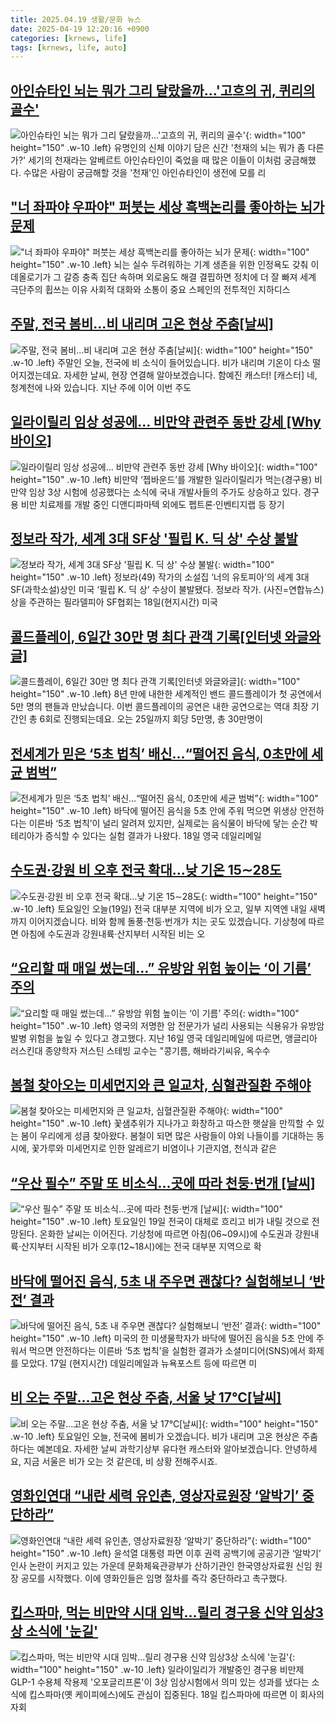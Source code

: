 ```yaml
---
title: 2025.04.19 생활/문화 뉴스
date: 2025-04-19 12:20:16 +0900
categories: [krnews, life]
tags: [krnews, life, auto]
---
```

## [아인슈타인 뇌는 뭐가 그리 달랐을까…'고흐의 귀, 퀴리의 골수'](https://n.news.naver.com/mnews/article/001/0015338022)

![아인슈타인 뇌는 뭐가 그리 달랐을까…'고흐의 귀, 퀴리의 골수'](https://mimgnews.pstatic.net/image/origin/001/2025/04/18/15338022.jpg?type=nf220_150){: width="100" height="150" .w-10 .left}
유명인의 신체 이야기 담은 신간 '천재의 뇌는 뭐가 좀 다른가?' 세기의 천재라는 알베르트 아인슈타인이 죽었을 때 많은 이들이 이처럼 궁금해했다. 수많은 사람이 궁금해할 것을 '천재'인 아인슈타인이 생전에 모를 리

## ["너 좌파야 우파야" 퍼붓는 세상 흑백논리를 좋아하는 뇌가 문제](https://n.news.naver.com/mnews/article/009/0005478742)

!["너 좌파야 우파야" 퍼붓는 세상 흑백논리를 좋아하는 뇌가 문제](https://mimgnews.pstatic.net/image/origin/009/2025/04/18/5478742.jpg?type=nf220_150){: width="100" height="150" .w-10 .left}
뇌는 실수 두려워하는 기계 생존을 위한 인정욕도 갖춰 이데올로기가 그 갈증 충족 집단 속하며 외로움도 해결 결핍하면 정치에 더 잘 빠져 세계 극단주의 휩쓰는 이유 사회적 대화와 소통이 중요 스페인의 전투적인 지하디스

## [주말, 전국 봄비...비 내리며 고온 현상 주춤[날씨]](https://n.news.naver.com/mnews/article/052/0002182308)

![주말, 전국 봄비...비 내리며 고온 현상 주춤[날씨]](https://mimgnews.pstatic.net/image/origin/052/2025/04/19/2182308.jpg?type=nf220_150){: width="100" height="150" .w-10 .left}
주말인 오늘, 전국에 비 소식이 들어있습니다. 비가 내리며 기온이 다소 떨어지겠는데요. 자세한 날씨, 현장 연결해 알아보겠습니다. 함예진 캐스터! [캐스터] 네, 청계천에 나와 있습니다. 지난 주에 이어 이번 주도

## [일라이릴리 임상 성공에… 비만약 관련주 동반 강세 [Why 바이오]](https://n.news.naver.com/mnews/article/011/0004475707)

![일라이릴리 임상 성공에… 비만약 관련주 동반 강세 [Why 바이오]](https://mimgnews.pstatic.net/image/origin/011/2025/04/18/4475707.jpg?type=nf220_150){: width="100" height="150" .w-10 .left}
비만약 ‘젭바운드’를 개발한 일라이릴리가 먹는(경구용) 비만약 임상 3상 시험에 성공했다는 소식에 국내 개발사들의 주가도 상승하고 있다. 경구용 비만 치료제를 개발 중인 디앤디파마텍 외에도 펩트론·인벤티지랩 등 장기

## [정보라 작가, 세계 3대 SF상 '필립 K. 딕 상' 수상 불발](https://n.news.naver.com/mnews/article/018/0005991886)

![정보라 작가, 세계 3대 SF상 '필립 K. 딕 상' 수상 불발](https://mimgnews.pstatic.net/image/origin/018/2025/04/19/5991886.jpg?type=nf220_150){: width="100" height="150" .w-10 .left}
정보라(49) 작가의 소설집 ‘너의 유토피아’의 세계 3대 SF(과학소설)상인 미국 ‘필립 K. 딕 상’ 수상이 불발됐다. 정보라 작가. (사진=연합뉴스) 상을 주관하는 필라델피아 SF협회는 18일(현지시간) 미국

## [콜드플레이, 6일간 30만 명 최다 관객 기록[인터넷 와글와글]](https://n.news.naver.com/mnews/article/057/0001882137)

![콜드플레이, 6일간 30만 명 최다 관객 기록[인터넷 와글와글]](https://mimgnews.pstatic.net/image/origin/057/2025/04/18/1882137.jpg?type=nf220_150){: width="100" height="150" .w-10 .left}
8년 만에 내한한 세계적인 밴드 콜드플레이가 첫 공연에서 5만 명의 팬들과 만났습니다. 이번 콜드플레이의 공연은 내한 공연으로는 역대 최장 기간인 총 6회로 진행되는데요. 오는 25일까지 회당 5만명, 총 30만명이

## [전세계가 믿은 ‘5초 법칙’ 배신…“떨어진 음식, 0초만에 세균 범벅”](https://n.news.naver.com/mnews/article/023/0003900280)

![전세계가 믿은 ‘5초 법칙’ 배신…“떨어진 음식, 0초만에 세균 범벅”](https://mimgnews.pstatic.net/image/origin/023/2025/04/18/3900280.jpg?type=nf220_150){: width="100" height="150" .w-10 .left}
바닥에 떨어진 음식을 5초 안에 주워 먹으면 위생상 안전하다는 이른바 ‘5초 법칙’이 널리 알려져 있지만, 실제로는 음식물이 바닥에 닿는 순간 박테리아가 증식할 수 있다는 실험 결과가 나왔다. 18일 영국 데일리메일

## [수도권·강원 비 오후 전국 확대…낮 기온 15∼28도](https://n.news.naver.com/mnews/article/057/0001882319)

![수도권·강원 비 오후 전국 확대…낮 기온 15∼28도](https://mimgnews.pstatic.net/image/origin/057/2025/04/19/1882319.jpg?type=nf220_150){: width="100" height="150" .w-10 .left}
토요일인 오늘(19일) 전국 대부분 지역에 비가 오고, 일부 지역엔 내일 새벽까지 이어지겠습니다. 비와 함께 돌풍·천둥·번개가 치는 곳도 있겠습니다. 기상청에 따르면 아침에 수도권과 강원내륙·산지부터 시작된 비는 오

## [“요리할 때 매일 썼는데…” 유방암 위험 높이는 ‘이 기름’ 주의](https://n.news.naver.com/mnews/article/346/0000090576)

![“요리할 때 매일 썼는데…” 유방암 위험 높이는 ‘이 기름’ 주의](https://mimgnews.pstatic.net/image/origin/346/2025/04/18/90576.jpg?type=nf220_150){: width="100" height="150" .w-10 .left}
영국의 저명한 암 전문가가 널리 사용되는 식용유가 유방암 발병 위험을 높일 수 있다고 경고했다. 지난 16일 영국 데일리메일에 따르면, 앵글리아 러스킨대 종양학자 저스틴 스테빙 교수는 "콩기름, 해바라기씨유, 옥수수

## [봄철 찾아오는 미세먼지와 큰 일교차, 심혈관질환 주해야](https://n.news.naver.com/mnews/article/018/0005990975)

![봄철 찾아오는 미세먼지와 큰 일교차, 심혈관질환 주해야](https://mimgnews.pstatic.net/image/origin/018/2025/04/18/5990975.jpg?type=nf220_150){: width="100" height="150" .w-10 .left}
꽃샘추위가 지나가고 화창하고 따스한 햇살을 만끽할 수 있는 봄이 우리에게 성큼 찾아왔다. 봄철이 되면 많은 사람들이 야외 나들이를 기대하는 동시에, 꽃가루와 미세먼지로 인한 알레르기 비염이나 기관지염, 천식과 같은

## [“우산 필수” 주말 또 비소식…곳에 따라 천둥·번개 [날씨]](https://n.news.naver.com/mnews/article/666/0000070365)

![“우산 필수” 주말 또 비소식…곳에 따라 천둥·번개 [날씨]](https://mimgnews.pstatic.net/image/origin/666/2025/04/19/70365.jpg?type=nf220_150){: width="100" height="150" .w-10 .left}
토요일인 19일 전국이 대체로 흐리고 비가 내릴 것으로 전망된다. 온화한 날씨는 이어진다. 기상청에 따르면 아침(06~09시)에 수도권과 강원내륙·산지부터 시작된 비가 오후(12~18시)에는 전국 대부분 지역으로 확

## [바닥에 떨어진 음식, 5초 내 주우면 괜찮다? 실험해보니 ‘반전’ 결과](https://n.news.naver.com/mnews/article/081/0003534833)

![바닥에 떨어진 음식, 5초 내 주우면 괜찮다? 실험해보니 ‘반전’ 결과](https://mimgnews.pstatic.net/image/origin/081/2025/04/19/3534833.jpg?type=nf220_150){: width="100" height="150" .w-10 .left}
미국의 한 미생물학자가 바닥에 떨어진 음식을 5초 안에 주워서 먹으면 안전하다는 이른바 ‘5초 법칙’을 실험한 결과가 소셜미디어(SNS)에서 화제를 모았다. 17일 (현지시간) 데일리메일과 뉴욕포스트 등에 따르면 미

## [비 오는 주말...고온 현상 주춤, 서울 낮 17℃[날씨]](https://n.news.naver.com/mnews/article/052/0002182285)

![비 오는 주말...고온 현상 주춤, 서울 낮 17℃[날씨]](https://mimgnews.pstatic.net/image/origin/052/2025/04/19/2182285.jpg?type=nf220_150){: width="100" height="150" .w-10 .left}
토요일인 오늘, 전국에 봄비가 오겠습니다. 비가 내리며 고온 현상은 주춤하다는 예본데요. 자세한 날씨 과학기상부 유다현 캐스터와 알아보겠습니다. 안녕하세요, 지금 서울은 비가 오는 것 같은데, 비 상황 전해주시죠.

## [영화인연대 “내란 세력 유인촌, 영상자료원장 ‘알박기’ 중단하라”](https://n.news.naver.com/mnews/article/028/0002741621)

![영화인연대 “내란 세력 유인촌, 영상자료원장 ‘알박기’ 중단하라”](https://mimgnews.pstatic.net/image/origin/028/2025/04/18/2741621.jpg?type=nf220_150){: width="100" height="150" .w-10 .left}
윤석열 대통령 파면 이후 권력 공백기에 공공기관 ‘알박기’ 인사 논란이 커지고 있는 가운데 문화체육관광부가 산하기관인 한국영상자료원 신임 원장 공모를 시작했다. 이에 영화인들은 임명 절차를 즉각 중단하라고 촉구했다.

## [킵스파마, 먹는 비만약 시대 임박…릴리 경구용 신약 임상3상 소식에 '눈길'](https://n.news.naver.com/mnews/article/014/0005337814)

![킵스파마, 먹는 비만약 시대 임박…릴리 경구용 신약 임상3상 소식에 '눈길'](https://mimgnews.pstatic.net/image/origin/014/2025/04/18/5337814.jpg?type=nf220_150){: width="100" height="150" .w-10 .left}
일라이일리가 개발중인 경구용 비만제 GLP-1 수용체 작용제 '오포글리프론'이 3상 임상시험에서 의미 있는 성과를 냈다는 소식에 킵스파마(옛 케이피에스)에도 관심이 집중된다. 18일 킵스파마에 따르면 이 회사의 자회

